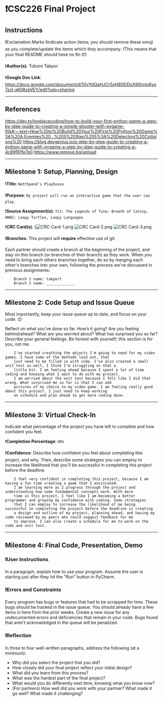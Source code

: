 # ❗CSC226 Final Project

## Instructions

❗️Exclamation Marks ❗️indicate action items; you should remove these emoji as you complete/update the items which 
  they accompany. (This means that your final README should have no ❗️in it!)

❗️**Author(s)**: Tobore Takpor

❗️**Google Doc Link**: https://docs.google.com/document/d/1GyYdQqHJCr5xH80ElDsX9l0mIo6yo7szI-a608zeVEY/edit?usp=sharing

---

## References 
https://dev.to/lovelacecoding/how-to-build-your-first-python-game-a-step-by-step-guide-to-creating-a-simple-shooter-with-pygame-f0k#:~:text=How%20to%20Build%20Your%20First%20Python%20Game%3A%20A,Enemies%20...%205%20Step%205%3A%20Detecting%20Collisions%20
https://blog.devgenius.io/a-step-by-step-guide-to-creating-a-python-game-with-pygame-a-step-by-step-guide-to-creating-a-4c89f81fe7e0
https://www.remove.bg/upload

---

## Milestone 1: Setup, Planning, Design

❗️**Title**: `NettSpend's Playhouse`

❗**Purpose**: `My project will run an interactive game that the user can play.`

❗️**Source Assignment(s)**: `T11: The Legends of Tuna: Breath of Catnip, HW02: Loopy Turtles, Loopy Languages`

❗️**CRC Card(s)**:
(![CRC Card-1.png](CRC%20Card-1.png)
![CRC Card-2.png](CRC%20Card-2.png)
![CRC Card-3.png](CRC%20Card-3.png)  

❗️**Branches**: This project will **require** effective use of git. 

Each partner should create a branch at the beginning of the project, and stay on this branch (or branches of their 
branch) as they work. When you need to bring each others branches together, do so by merging each other's branches 
into your own, following the process we've discussed in previous assignments: 

```
    Branch 1 name: takport
    Branch 2 name: _____________
```
---

## Milestone 2: Code Setup and Issue Queue

Most importantly, keep your issue queue up to date, and focus on your code. 🙃

Reflect on what you’ve done so far. How’s it going? Are you feeling behind/ahead? What are you worried about? 
What has surprised you so far? Describe your general feelings. Be honest with yourself; this section is for you, not me.

```
    I've started creathing the objects I'm going to need for my video games. I have some of the methods laid out, that
    just need to be filled in with code. I've also created a small unit test as well, I think I'm struggling on that a 
    little bit. I am feeling ahead because I spent a lot of time coding and knowing what I want to do with my project.
    I am worried about the unit test because I felt like I did that wrong. What surprised me so far is that I can add 
    pictures of my choice to my video game. I am feeling really good about this project. I just need to keep working
    on schedule and plan ahead to get more coding done.
```

---

## Milestone 3: Virtual Check-In

Indicate what percentage of the project you have left to complete and how confident you feel. 

❗️**Completion Percentage**: `80%`

❗️**Confidence**: Describe how confident you feel about completing this project, and why. Then, describe some 
  strategies you can employ to increase the likelihood that you'll be successful in completing this project 
  before the deadline.

```
    I feel very confident in completing this project, because I am having a fun time creating a game that I envisioned.
    I am learning more as I progress through the project and understanding how some fundamental concepts work. With more
    time in this project, I feel like I am becoming a better programmer and growing my confidence with coding. Some strategies
    that I can employ to increase the likelihood of me being successful in completing the project before the deadline is creating 
    a design and outline of my project, planning ahead, and having my code reviewed by my peers who could suggest feedback for me
    to improve. I can also create a schedule for me to work on the code and unit test.
```

---

## Milestone 4: Final Code, Presentation, Demo

### ❗User Instructions
In a paragraph, explain how to use your program. Assume the user is starting just after they hit the "Run" button 
in PyCharm. 

### ❗Errors and Constraints
Every program has bugs or features that had to be scrapped for time. These bugs should be tracked in the issue queue. 
You should already have a few items in here from the prior weeks. Create a new issue for any undocumented errors and 
deficiencies that remain in your code. Bugs found that aren't acknowledged in the queue will be penalized.

### ❗Reflection
In three to four well-written paragraphs, address the following (at a minimum):
- Why did you select the project that you did?
- How closely did your final project reflect your initial design?
- What did you learn from this process?
- What was the hardest part of the final project?
- What would you do differently next time, knowing what you know now?
- (For partners) How well did you work with your partner? What made it go well? What made it challenging?